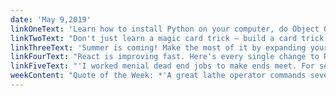 ```yaml
---
date: 'May 9,2019'
linkOneText: 'Learn how to install Python on your computer, do Object Oriented Programming, work with databases, and more. My friend Dr. Chuck at University of Michigan will teach you all the Python fundamentals in this free course (14 hour watch): https://www.freecodecamp.org/news/python-for-everybody'
linkTwoText: "Don't just learn a magic card trick — build a card trick using Node.js. In this tutorial, Beau shows you how to entertain your friends with this API-powered magic trick (45 minute watch): https://www.freecodecamp.org/news/magic-card-trick-with-javascript-and-nodejs"
linkThreeText: 'Summer is coming! Make the most of it by expanding your skills with some of these 650 free university courses on programming and computer science (browsable list): https://medium.freecodecamp.org/650-free-online-programming-computer-science-courses-you-can-start-this-summer-6c8905e6a3b2'
linkFourText: "React is improving fast. Here's every single change to React, explained in detail, to help you keep up with this popular JavaScript library (75 minute read): https://medium.freecodecamp.org/60686ee292cc"
linkFiveText: "'I worked menial dead end jobs to make ends meet. For several years I was feeling lost, insecure and directionless... One step a day is better than no step at all.' Marlon was musician in London who learned to code after work each day, and is now working full-time as a developer. Here's his story (2 minute read): https://www.freecodecamp.org/forum/t/276222"
weekContent: "Quote of the Week: *'A great lathe operator commands several times the wage of an average lathe operator, but a great writer of software code is worth 10,000 times the price of an average software writer.'* — Bill Gates"
---
```

